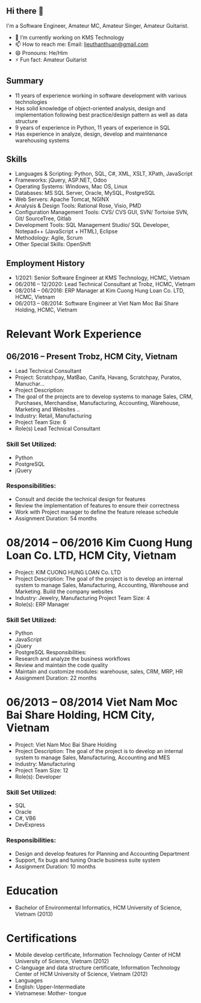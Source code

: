 ## Hi there 👋
I'm a Software Engineer, Amateur MC, Amateur Singer, Amateur Guitarist.

- 🔭 I’m currently working on KMS Technology
- 📫 How to reach me: Email: lieuthanthuan@gmail.com
- 😄 Pronouns: He/Him
- ⚡ Fun fact: Amateur Guitarist 

## Summary
- 11 years of experience working in software development with various technologies
- Has solid knowledge of object-oriented analysis, design and implementation following best practice/design pattern as well as data structure
- 9 years of experience in Python, 11 years of experience in SQL
- Has experience in analyze, design, develop and maintenance warehousing systems
## Skills
- Languages & Scripting: Python, SQL, C#, XML, XSLT, XPath, JavaScript
- Frameworks: jQuery, ASP.NET, Odoo
- Operating Systems: Windows, Mac OS, Linux
- Databases:  MS SQL Server, Oracle, MySQL, PostgreSQL
- Web Servers:  Apache Tomcat, NGINX
- Analysis & Design Tools: Rational Rose, Visio, PMD
- Configuration Management Tools: CVS/ CVS GUI, SVN/ Tortoise SVN, Git/ SourceTree, Gitlab
- Development Tools: SQL Management Studio/ SQL Developer, Notepad++ (JavaScript + HTML), Eclipse
- Methodology:  Agile, Scrum
- Other Special Skills:  OpenShift

## Employment History
- 1/2021: Senior Software Engineer at KMS Technology, HCMC, Vietnam
- 06/2016 – 12/2020: Lead Technical Consultant at Trobz, HCMC, Vietnam
- 08/2014 – 06/2016: ERP Manager at Kim Cuong Hung Loan Co. LTD, HCMC, Vietnam
- 06/2013 – 08/2014: Software Engineer at Viet Nam Moc Bai Share Holding, HCMC, Vietnam

# Relevant Work Experience
## 06/2016 – Present     Trobz, HCM City, Vietnam
- Lead Technical Consultant
- Project: Scratchpay, MatBao, Canifa, Havang, Scratchpay, Puratos, Manuchar…
- Project Description:
- The goal of the projects are to develop systems to manage Sales, CRM, Purchases, Merchandise, Manufacturing, Accounting, Warehouse, Marketing and Websites ..
- Industry: Retail, Manufacturing
- Project Team Size: 6
- Role(s) Lead Technical Consultant

### Skill Set Utilized:
- Python
- PostgreSQL
- jQuery

### Responsibilities:
- Consult and decide the technical design for features
- Review the implementation of features to ensure their correctness
- Work with Project manager to define the feature release schedule
- Assignment Duration: 54 months

# 08/2014 – 06/2016      Kim Cuong Hung Loan Co. LTD, HCM City, Vietnam
- Project: KIM CUONG HUNG LOAN Co. LTD
- Project Description: The goal of the project is to develop an internal system to manage Sales, Manufacturing, Accounting, Warehouse and Marketing. Build the company websites
- Industry: Jewelry, Manufacturing
Project Team Size: 4
- Role(s): ERP Manager

### Skill Set Utilized:
- Python
- JavaScript
- jQuery
- PostgreSQL
Responsibilities:
- Research and analyze the business workflows
- Review and maintain the code quality
- Maintain and customize modules: warehouse, sales, CRM, MRP, HR
- Assignment Duration: 22 months


# 06/2013 – 08/2014           Viet Nam Moc Bai Share Holding, HCM City, Vietnam
- Project: Viet Nam Moc Bai Share Holding
- Project Description:
The goal of the project is to develop an internal system to manage Sales, Manufacturing, Accounting and MES
- Industry: Manufacturing
- Project Team Size: 12
- Role(s): Developer
### Skill Set Utilized:
- SQL
- Oracle
- C#, VB6
- DevExpress

### Responsibilities:
- Design and develop features for Planning and Accounting Department
- Support, fix bugs and tuning Oracle business suite system
- Assignment Duration: 10 months

# Education
- Bachelor of Environmental Informatics, HCM University of Science, Vietnam (2013)

# Certifications
- Mobile develop certificate, Information Technology Center of HCM University of Science, Vietnam (2012)
- C-language and data structure certificate, Information Technology Center of HCM University of Science, Vietnam (2012)
- Languages
-   English: Upper-Intermediate
-   Vietnamese: Mother- tongue

